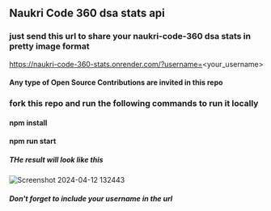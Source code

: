 ## Naukri Code 360 dsa stats api

### just send this url to share your naukri-code-360 dsa stats in pretty image format
https://naukri-code-360-stats.onrender.com/?username=<your_username>

#### Any type of Open Source Contributions are invited in this repo

### fork this repo and run the following commands to run it locally

#### npm install
#### npm run start


##### THe result will look like this
![Screenshot 2024-04-12 132443](https://github.com/yashpal-puri/naukri_code_360_stats/assets/122187543/8ef78bf9-bc54-4e87-ae12-8405dc5ca77c)


##### Don't forget to include your username in the url
